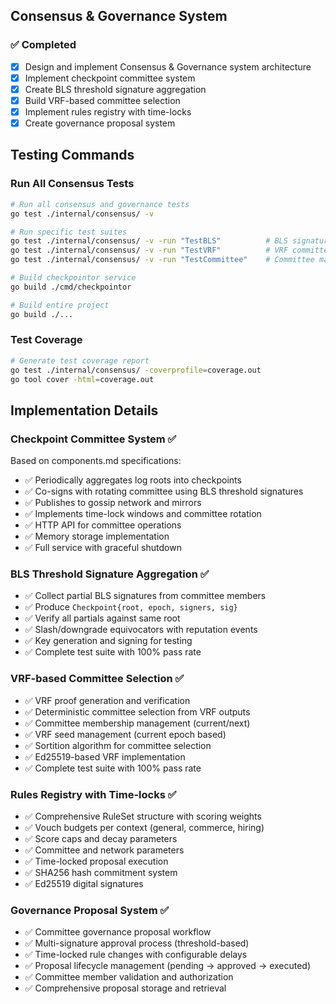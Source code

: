 ## Consensus & Governance System

### ✅ Completed
- [x] Design and implement Consensus & Governance system architecture
- [x] Implement checkpoint committee system
- [x] Create BLS threshold signature aggregation
- [x] Build VRF-based committee selection
- [x] Implement rules registry with time-locks
- [x] Create governance proposal system

## Testing Commands

### Run All Consensus Tests
```bash
# Run all consensus and governance tests
go test ./internal/consensus/ -v

# Run specific test suites
go test ./internal/consensus/ -v -run "TestBLS"          # BLS signature tests
go test ./internal/consensus/ -v -run "TestVRF"          # VRF committee selection tests
go test ./internal/consensus/ -v -run "TestCommittee"    # Committee management tests

# Build checkpointor service
go build ./cmd/checkpointor

# Build entire project
go build ./...
```

### Test Coverage
```bash
# Generate test coverage report
go test ./internal/consensus/ -coverprofile=coverage.out
go tool cover -html=coverage.out
```

## Implementation Details

### Checkpoint Committee System ✅
Based on components.md specifications:
- ✅ Periodically aggregates log roots into checkpoints  
- ✅ Co-signs with rotating committee using BLS threshold signatures
- ✅ Publishes to gossip network and mirrors
- ✅ Implements time-lock windows and committee rotation
- ✅ HTTP API for committee operations
- ✅ Memory storage implementation
- ✅ Full service with graceful shutdown

### BLS Threshold Signature Aggregation ✅  
- ✅ Collect partial BLS signatures from committee members
- ✅ Produce `Checkpoint{root, epoch, signers, sig}` 
- ✅ Verify all partials against same root
- ✅ Slash/downgrade equivocators with reputation events
- ✅ Key generation and signing for testing
- ✅ Complete test suite with 100% pass rate

### VRF-based Committee Selection ✅
- ✅ VRF proof generation and verification
- ✅ Deterministic committee selection from VRF outputs
- ✅ Committee membership management (current/next)
- ✅ VRF seed management (current epoch based)
- ✅ Sortition algorithm for committee selection
- ✅ Ed25519-based VRF implementation
- ✅ Complete test suite with 100% pass rate

### Rules Registry with Time-locks ✅
- ✅ Comprehensive RuleSet structure with scoring weights
- ✅ Vouch budgets per context (general, commerce, hiring)
- ✅ Score caps and decay parameters
- ✅ Committee and network parameters
- ✅ Time-locked proposal execution
- ✅ SHA256 hash commitment system
- ✅ Ed25519 digital signatures

### Governance Proposal System ✅  
- ✅ Committee governance proposal workflow
- ✅ Multi-signature approval process (threshold-based)
- ✅ Time-locked rule changes with configurable delays
- ✅ Proposal lifecycle management (pending → approved → executed)
- ✅ Committee member validation and authorization
- ✅ Comprehensive proposal storage and retrieval